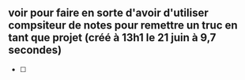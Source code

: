 ## voir pour faire en sorte d'avoir d'utiliser compsiteur de notes pour remettre un truc en tant que projet (créé à 13h1 le 21 juin à 9,7 secondes)
- [ ] 
